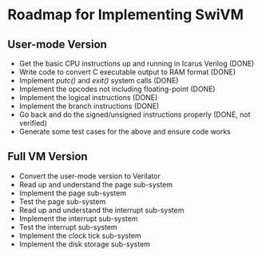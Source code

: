 # Roadmap for Implementing SwiVM

## User-mode Version

 + Get the basic CPU instructions up and running in Icarus Verilog (DONE)
 + Write code to convert C executable output to RAM format (DONE)
 + Implement *putc()* and *exit()* system calls (DONE)
 + Implement the opcodes not including floating-point (DONE)
 + Implement the logical instructions (DONE)
 + Implement the branch instructions (DONE)
 + Go back and do the signed/unsigned instructions properly (DONE, not verified)
 + Generate some test cases for the above and ensure code works

## Full VM Version

 + Convert the user-mode version to Verilator
 + Read up and understand the page sub-system
 + Implement the page sub-system
 + Test the page sub-system
 + Read up and understand the interrupt sub-system
 + Implement the interrupt sub-system
 + Test the interrupt sub-system
 + Implement the clock tick sub-system
 + Implement the disk storage sub-system
